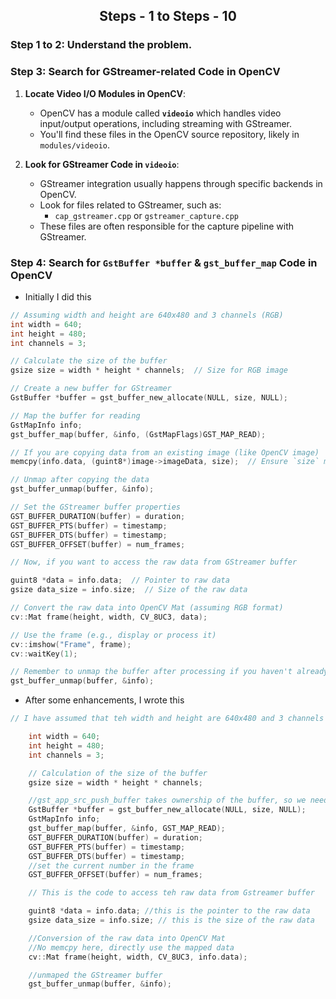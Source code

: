 <div align = "center"><h2>Steps - 1 to Steps - 10</h2></div>

### Step 1 to 2: **Understand the problem**.

### Step 3: **Search for GStreamer-related Code in OpenCV**

1. **Locate Video I/O Modules in OpenCV**:
   - OpenCV has a module called **`videoio`** which handles video input/output operations, including streaming with GStreamer.
   - You'll find these files in the OpenCV source repository, likely in `modules/videoio`.

2. **Look for GStreamer Code in `videoio`**:
   - GStreamer integration usually happens through specific backends in OpenCV.
   - Look for files related to GStreamer, such as:
     - `cap_gstreamer.cpp` or `gstreamer_capture.cpp`
   - These files are often responsible for the capture pipeline with GStreamer.

### Step 4: **Search for `GstBuffer *buffer` & `gst_buffer_map`  Code in OpenCV**
  - Initially  I did this 

```cpp
// Assuming width and height are 640x480 and 3 channels (RGB)
int width = 640;
int height = 480;
int channels = 3;

// Calculate the size of the buffer
gsize size = width * height * channels;  // Size for RGB image

// Create a new buffer for GStreamer
GstBuffer *buffer = gst_buffer_new_allocate(NULL, size, NULL);

// Map the buffer for reading
GstMapInfo info;
gst_buffer_map(buffer, &info, (GstMapFlags)GST_MAP_READ);

// If you are copying data from an existing image (like OpenCV image)
memcpy(info.data, (guint8*)image->imageData, size);  // Ensure `size` matches

// Unmap after copying the data
gst_buffer_unmap(buffer, &info);

// Set the GStreamer buffer properties
GST_BUFFER_DURATION(buffer) = duration;
GST_BUFFER_PTS(buffer) = timestamp;
GST_BUFFER_DTS(buffer) = timestamp;
GST_BUFFER_OFFSET(buffer) = num_frames;

// Now, if you want to access the raw data from GStreamer buffer

guint8 *data = info.data;  // Pointer to raw data
gsize data_size = info.size;  // Size of the raw data

// Convert the raw data into OpenCV Mat (assuming RGB format)
cv::Mat frame(height, width, CV_8UC3, data);

// Use the frame (e.g., display or process it)
cv::imshow("Frame", frame);
cv::waitKey(1);

// Remember to unmap the buffer after processing if you haven't already
gst_buffer_unmap(buffer, &info);

```

   - After some enhancements, I wrote this 
```cpp
// I have assumed that teh width and height are 640x480 and 3 channels (RGB)

    int width = 640;
    int height = 480;
    int channels = 3;

    // Calculation of the size of the buffer
    gsize size = width * height * channels;

    //gst_app_src_push_buffer takes ownership of the buffer, so we need to supply it a copy
    GstBuffer *buffer = gst_buffer_new_allocate(NULL, size, NULL);
    GstMapInfo info;
    gst_buffer_map(buffer, &info, GST_MAP_READ);
    GST_BUFFER_DURATION(buffer) = duration;
    GST_BUFFER_PTS(buffer) = timestamp;
    GST_BUFFER_DTS(buffer) = timestamp;
    //set the current number in the frame
    GST_BUFFER_OFFSET(buffer) = num_frames;

    // This is the code to access teh raw data from Gstreamer buffer

    guint8 *data = info.data; //this is the pointer to the raw data
    gsize data_size = info.size; // this is the size of the raw data

    //Conversion of the raw data into OpenCV Mat
    //No memcpy here, directly use the mapped data
    cv::Mat frame(height, width, CV_8UC3, info.data);

    //unmaped the GStreamer buffer  
    gst_buffer_unmap(buffer, &info);
```
